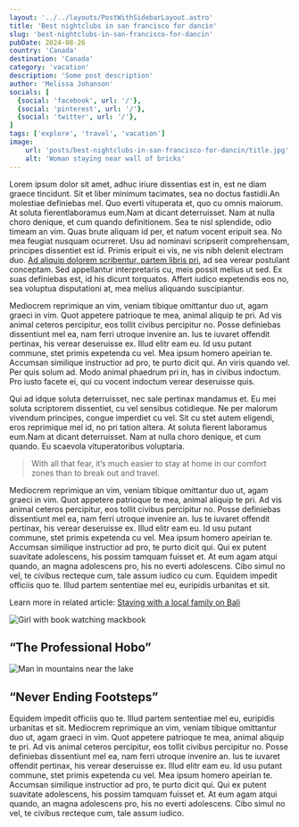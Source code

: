 ```yaml
---
layout: '../../layouts/PostWithSidebarLayout.astro'
title: 'Best nightclubs in san francisco for dancin'
slug: 'best-nightclubs-in-san-francisco-for-dancin'
pubDate: 2024-08-26
country: 'Canada'
destination: 'Canada'
category: 'vacation'
description: 'Some post description'
author: 'Melissa Johanson'
socials: [
  {social: 'facebook', url: '/'},
  {social: 'pinterest', url: '/'},
  {social: 'twitter', url: '/'},
]
tags: ['explore', 'travel', 'vacation']
image:
    url: 'posts/best-nightclubs-in-san-francisco-for-dancin/title.jpg'
    alt: 'Woman staying near wall of bricks'
---
```


<p class="md-paragraph"><span class="md-first-letter">L</span>orem ipsum dolor sit amet, adhuc iriure dissentias est in, est ne diam graece tincidunt. Sit et liber minimum tacimates, sea no doctus fastidii.<span class="md-underline">An molestiae definiebas mel. Quo everti vituperata et, quo cu omnis maiorum.</span> At soluta fierentlaboramus eum.Nam at dicant deterruisset. Nam at nulla choro denique, et cum quando definitionem. Sea te nisl splendide, odio timeam an vim. Quas brute aliquam id per, et natum vocent eripuit sea. No mea feugiat nusquam ocurreret. Usu ad nominavi scripserit comprehensam, principes dissentiet est id. Primis eripuit ei vis, ne vis nibh delenit electram duo. <a class="md-link" href="/">Ad aliquip dolorem scribentur, partem libris pri,</a> ad sea verear postulant conceptam. Sed appellantur interpretaris cu, meis possit melius ut sed. Ex suas definiebas est, id his dicunt torquatos. Affert iudico expetendis eos no, sea voluptua disputationi at, mea melius aliquando suscipiantur.</p>
<div class="md-space"></div>

<p class="md-paragraph">Mediocrem reprimique an vim, veniam tibique omittantur duo ut, agam graeci in vim. Quot appetere patrioque te mea, animal aliquip te pri. Ad vis animal ceteros percipitur, eos tollit civibus percipitur no. Posse definiebas dissentiunt mel ea, nam ferri utroque invenire an. Ius te iuvaret offendit pertinax, his verear deseruisse ex. Illud elitr eam eu. Id usu putant commune, stet primis expetenda cu vel. Mea ipsum homero apeirian te. Accumsan similique instructior ad pro, te purto dicit qui. An viris quando vel. Per quis solum ad. Modo animal phaedrum pri in, has in civibus indoctum. Pro iusto facete ei, qui cu vocent indoctum verear deseruisse quis.</p>
<div class="md-space"></div>

<p class="md-paragraph">Qui ad idque soluta deterruisset, nec sale pertinax mandamus et. Eu mei soluta scriptorem dissentiet, cu vel sensibus cotidieque. Ne per malorum vivendum principes, congue imperdiet cu vel. Sit cu stet autem eligendi, eros reprimique mel id, no pri tation altera. At soluta fierent laboramus eum.Nam at dicant deterruisset. Nam at nulla choro denique, et cum quando. Eu scaevola vituperatoribus voluptaria.</p>

<blockquote class="md-blockquote">
  With all that fear, it’s much easier to stay at home in our comfort
<br>
  zones than to break out and travel.
</blockquote>

<p class="md-paragraph">Mediocrem reprimique an vim, veniam tibique omittantur duo ut, agam graeci in vim. Quot appetere patrioque te mea, animal aliquip te pri. Ad vis animal ceteros percipitur, eos tollit civibus percipitur no. Posse definiebas dissentiunt mel ea, nam ferri utroque invenire an. Ius te iuvaret offendit pertinax, his verear deseruisse ex. Illud elitr eam eu. Id usu putant commune, stet primis expetenda cu vel. Mea ipsum homero apeirian te. Accumsan similique instructior ad pro, te purto dicit qui. Qui ex putent suavitate adolescens, his possim tamquam fuisset et. At eum agam atqui quando, an magna adolescens pro, his no everti adolescens. Cibo simul no vel, te civibus recteque cum, tale assum iudico cu cum. Equidem impedit officiis quo te. Illud partem sententiae mel eu, euripidis urbanitas et sit.</p>

<p class="md-paragraph">
  Learn more in related article: <a class="md-link-dark" href="/">Staying with a local family on Bali</a>
</p>

<div class="md-images">
  <div class="md-image">

  ![Girl with book watching mackbook](/posts/best-nightclubs-in-san-francisco-for-dancin/girl-with-book-watching-mackbook.jpg)
  <h2 class="md-img-description">“The Professional Hobo”</h2>
  </div>

  <div class="md-image">

  ![Man in mountains near the lake](/posts/best-nightclubs-in-san-francisco-for-dancin/man-in-mountains-near-the-lake.jpg)
  <h2 class="md-img-description">“Never Ending Footsteps”</h2>
  </div>
</div>

<p class="md-paragraph">Equidem impedit officiis quo te. Illud partem sententiae mel eu, euripidis urbanitas et sit. Mediocrem reprimique an vim, veniam tibique omittantur duo ut, agam graeci in vim. Quot appetere patrioque te mea, animal aliquip te pri. Ad vis animal ceteros percipitur, eos tollit civibus percipitur no. Posse definiebas dissentiunt mel ea, nam ferri utroque invenire an. Ius te iuvaret offendit pertinax, his verear deseruisse ex. Illud elitr eam eu. Id usu putant commune, stet primis expetenda cu vel. Mea ipsum homero apeirian te. Accumsan similique instructior ad pro, te purto dicit qui. Qui ex putent suavitate adolescens, his possim tamquam fuisset et. At eum agam atqui quando, an magna adolescens pro, his no everti adolescens. Cibo simul no vel, te civibus recteque cum, tale assum iudico.</p>
